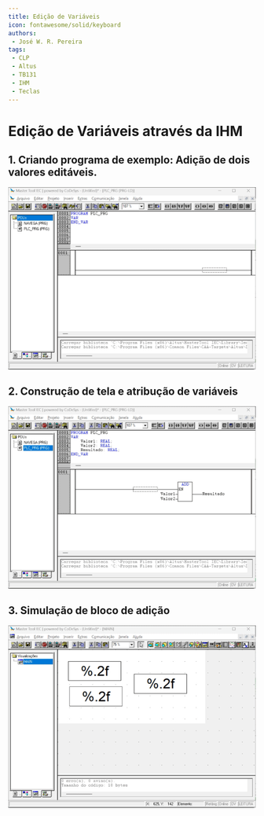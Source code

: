 ```yaml
---
title: Edição de Variáveis
icon: fontawesome/solid/keyboard
authors:
 - José W. R. Pereira
tags:
 - CLP
 - Altus
 - TB131
 - IHM
 - Teclas
---
```


# Edição de Variáveis através da IHM

## 1. Criando programa de exemplo: Adição de dois valores editáveis.

![Programa](./gif/h1_10_2_1-bloco_add.gif)


## 2. Construção de tela e atribução de variáveis

![tela](./gif/h1_10_2_2-tela_add.gif)


## 3. Simulação de bloco de adição

![Simulacao](./gif/h1_10_2_3-bloco_add_simulacao.gif)

